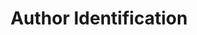 ---
types: "word"

title: "Author Identification"

categories: ['']

tags: ['Author', 'Identification']

arabic: ['معرفة المؤلّف']

publishers: ['خوارزميات الذكاء الاصطناعي في تحليل النص العربي']

types: "word"

slug: ""
---
